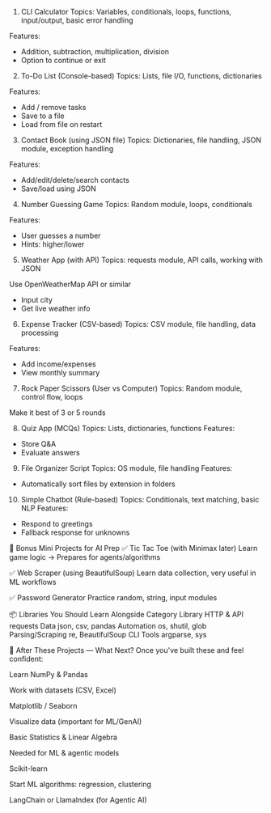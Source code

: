 1. CLI Calculator
Topics: Variables, conditionals, loops, functions, input/output, basic error handling

Features:
- Addition, subtraction, multiplication, division
- Option to continue or exit
2. To-Do List (Console-based)
Topics: Lists, file I/O, functions, dictionaries

Features:
- Add / remove tasks
- Save to a file
- Load from file on restart
3. Contact Book (using JSON file)
Topics: Dictionaries, file handling, JSON module, exception handling

Features:
- Add/edit/delete/search contacts
- Save/load using JSON
4. Number Guessing Game
Topics: Random module, loops, conditionals

Features:
- User guesses a number
- Hints: higher/lower
5. Weather App (with API)
Topics: requests module, API calls, working with JSON

Use OpenWeatherMap API or similar
- Input city
- Get live weather info
6. Expense Tracker (CSV-based)
Topics: CSV module, file handling, data processing

Features:
- Add income/expenses
- View monthly summary
7. Rock Paper Scissors (User vs Computer)
Topics: Random module, control flow, loops


Make it best of 3 or 5 rounds

8. Quiz App (MCQs)
Topics: Lists, dictionaries, functions
Features:
- Store Q&A
- Evaluate answers


9. File Organizer Script
Topics: OS module, file handling
Features:
- Automatically sort files by extension in folders


10. Simple Chatbot (Rule-based)
Topics: Conditionals, text matching, basic NLP
Features:
- Respond to greetings
- Fallback response for unknowns


🧠 Bonus Mini Projects for AI Prep
✅ Tic Tac Toe (with Minimax later)
Learn game logic → Prepares for agents/algorithms

✅ Web Scraper (using BeautifulSoup)
Learn data collection, very useful in ML workflows

✅ Password Generator
Practice random, string, input modules

📦 Libraries You Should Learn Alongside
Category	Library
HTTP & API	requests
Data	json, csv, pandas
Automation	os, shutil, glob
Parsing/Scraping	re, BeautifulSoup
CLI Tools	argparse, sys

🔁 After These Projects — What Next?
Once you've built these and feel confident:

Learn NumPy & Pandas

Work with datasets (CSV, Excel)

Matplotlib / Seaborn

Visualize data (important for ML/GenAI)

Basic Statistics & Linear Algebra

Needed for ML & agentic models

Scikit-learn

Start ML algorithms: regression, clustering

LangChain or LlamaIndex (for Agentic AI)
